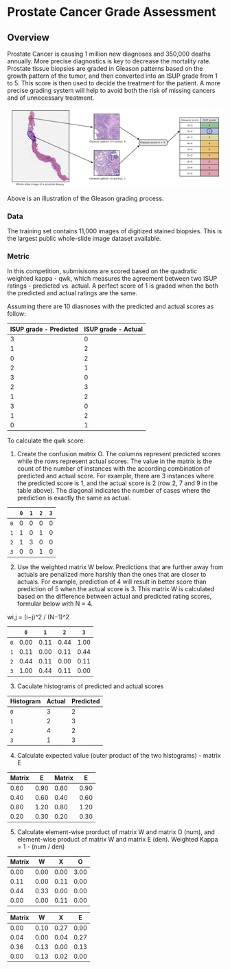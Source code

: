 # Prostate Cancer Grade Assessment

## Overview
Prostate Cancer is causing 1 million new diagnoses and 350,000 deaths annually. More precise diagnostics is key to decrease the mortality rate. Prostate tissue biopsies are graded in Gleason patterns based on the growth pattern of the tumor, and then converted into an ISUP grade from 1 to 5. This score is then used to decide the treatment for the patient. A more precise grading system will help to avoid both the risk of missing cancers and of unnecessary treatment.

![Grading Illustration](/images/grade.png)

Above is an illustration of the Gleason grading process.

### Data
The training set contains 11,000 images of digitized stained biopsies. This is the largest public whole-slide image dataset available. 

### Metric
In this competition, submisisons are scored based on the quadratic weighted kappa - qwk, which measures the agreement between two ISUP ratings - predicted vs. actual. A perfect score of 1 is graded when the both the predicted and actual ratings are the same.

Assuming there are 10 diasnoses with the predicted and actual scores as follow:

| ISUP grade - Predicted | ISUP grade - Actual |
| ---------------------- | ------------------- |
|           3            |          0          | 
|           1            |          2          | 
|           0            |          2          | 
|           2            |          1          | 
|           3            |          0          | 
|           2            |          3          | 
|           1            |          2          | 
|           3            |          0          | 
|           1            |          2          | 
|           0            |          1          | 

To calculate the qwk score:

1. Create the confusion matrix O. The columns represent predicted scores while the rows represent actual scores. The value in the matrix is the count of the number of instances with the according combination of predicted and actual score. For example, there are 3 instances where the predicted score is 1, and the actual score is 2 (row 2, 7 and 9 in the table above). The diagonal indicates the number of cases where the prediction is exactly the same as actual. 

|     | `0` | `1` | `2` | `3` |
| --- | --- | --- | --- | --- |
| `0` |  0  |  0  |  0  |  0  |
| `1` |  1  |  0  |  1  |  0  |
| `2` |  1  |  3  |  0  |  0  |
| `3` |  0  |  0  |  1  |  0  |

2. Use the weighted matrix W below. Predictions that are further away from actuals are penalized more harshly than the ones that are closer to actuals. For example, prediction of 4 will result in better score than prediction of 5 when the actual score is 3. This matrix W is calculated based on the difference between actual and predicted rating scores, formular below with N = 4.

wi,j = (i−j)^2 / (N−1)^2

|     |   `0`  |   `1`  |   `2`  |   `3`  |
| --- | ------ | ------ | ------ | ------ |
| `0` |  0.00  |  0.11  |  0.44  |  1.00  |
| `1` |  0.11  |  0.00  |  0.11  |  0.44  |
| `2` |  0.44  |  0.11  |  0.00  |  0.11  |
| `3` |  1.00  |  0.44  |  0.11  |  0.00  |

3. Caculate histograms of predicted and actual scores

| Histogram |  Actual  | Predicted | 
| --------- | -------- | --------- | 
|     `0`   |     3    |      2    |
|     `1`   |     2    |      3    |
|     `2`   |     4    |      2    |
|     `3`   |     1    |      3    | 

4. Calculate expected value (outer product of the two histograms) - matrix E

|   Matrix  |   E  |   Matrix  |   E    |
| --------- | ---- | --------- | ------ |
|   0.60    | 0.90 |    0.60   |  0.90  |
|   0.40    | 0.60 |    0.40   |  0.60  |
|   0.80    | 1.20 |    0.80   |  1.20  |
|   0.20    | 0.30 |    0.20   |  0.30  |

5. Calculate element-wise prorduct of matrix W and matrix O (num), and element-wise product of matrix W and matrix E (den).
Weighted Kappa = 1 - (num / den)

|   Matrix  |    W   |    X   |    O   |
| --------- | ------ | ------ | ------ |
|   0.00    |  0.00  |  0.00  |  3.00  |
|   0.11    |  0.00  |  0.11  |  0.00  |
|   0.44    |  0.33  |  0.00  |  0.00  |
|   0.00    |  0.00  |  0.11  |  0.00  |

|   Matrix  |    W   |    X   |    E   |
| --------- | ------ | ------ | ------ |
|   0.00    |  0.10  |  0.27  |  0.90  |
|   0.04    |  0.00  |  0.04  |  0.27  |
|   0.36    |  0.13  |  0.00  |  0.13  |
|   0.00    |  0.13  |  0.02  |  0.00  |

